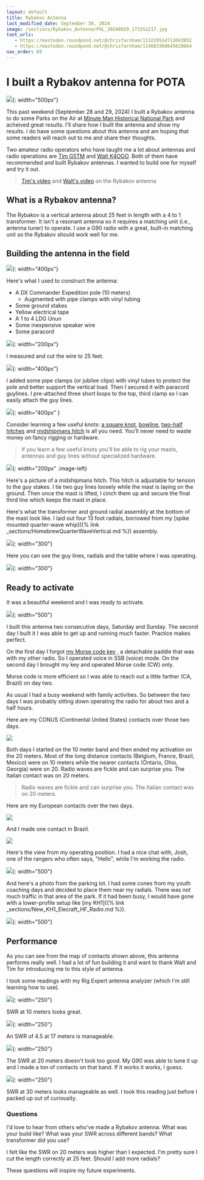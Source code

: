 ```yaml
---
layout: default
title: Rybakov Antenna
last_modified_date: September 30, 2024
image: /sections/Rybakov_Antenna/PXL_20240929_173351217.jpg
toot_urls:
   - https://mastodon.roundpond.net/@chrisfarnham/113229514713043852
   - https://mastodon.roundpond.net/@chrisfarnham/114603368645620664
nav_order: 69
---
```


# I built a Rybakov antenna for POTA

![](PXL_20240929_175059460.jpg){: width="500px"}

This past weekend (September 28 and 29, 2024) I built a Rybakov antenna to do
some Parks on the Air at
[Minute Man Historical National Park](https://pota.app/#/park/US-0745)
and acheived great results.
I'll share how I built the antenna and show my results. I do have some questions about this antenna
and am hoping that some readers will reach out to me and share their thoughts.

Two amateur radio operators who have taught me a lot about antennas and radio operations are
[Tim G5TM](https://www.youtube.com/@timg5tm941) and [Walt K4OGO](https://www.youtube.com/@COASTALWAVESWIRES).
Both of them have recommended and built Rybakov antennas. I wanted to build one for myself and try it out.

> [Tim's video](https://www.youtube.com/watch?v=W8esOsVTLyc) and [Walt's video](https://www.youtube.com/watch?v=akjMmt3d9i0) on the Rybakov antenna

## What is a Rybakov antenna?

The Rybakov is a vertical antenna about 25 feet in length with a 4 to 1 transformer. It isn't a resonant
antenna so it requires a matching unit (i.e., antenna tuner) to operate. I use a G90 radio with a great,
built-in matching unit so the Rybakov should work well for me.


## Building the antenna in the field

![](PXL_20240929_173351217.jpg){: width="400px"}

Here's what I used to construct the antenna:

 - A DX Commander Expedition pole (10 meters)
    - Augmented with pipe clamps with vinyl tubing
 - Some ground stakes
 - Yellow electrical tape
 - A 1 to 4 LDG Unun
 - Some inexpensive speaker wire
 - Some paracord

![](PXL_20240928_154035667.jpg){: width="200px"}

I measured and cut the wire to 25 feet.


![](PXL_20240929_173617912.jpg){: width="400px"}


I added
some pipe clamps (or jubilee clips) with vinyl tubes to protect the pole and better support
the vertical load. Then I secured it with paracord guylines. I pre-attached three short loops
to the top, third clamp so I can easily attach the guy lines.

![](PXL_20240929_193242337.jpg){: width="400px" }

Consider learning a few useful knots:
[a square knot](https://www.animatedknots.com/square-knot),
[bowline](https://www.animatedknots.com/bowline-knot),
[two-half hitches](https://www.animatedknots.com/two-half-hitches-knot) and
[midshipmans hitch](https://www.animatedknots.com/midshipmans-hitch-knot) is all you need. You'll never
need to waste money on fancy rigging or hardware.

> If you learn a few useful knots you'll be able to rig your masts, antennas and guy lines without
> specialized hardware.

![](PXL_20240928_160758994.jpg){: width="200px" .image-left} <!-- tautline hitch -->

Here's a picture of a midshipmans hitch. This hitch is adjustable for tension to the guy stakes. I tie
two guy lines loosely while the mast is laying on the ground.
Then once the mast is lifted, I cinch them up and secure the final third line which keeps
the mast in place.

Here's what the transformer and ground radial assembly at the bottom of the mast look like.
I laid out four 13 foot radials, borrowed from my
[spike mounted quarter-wave whip]({% link _sections/HomebrewQuarterWaveVertical.md %}) assembly.

![](PXL_20240929_193328705.jpg){: width="300"} <!-- bottom of antenna -->

Here you can see the guy lines, radials and the table where I was operating.

![](PXL_20240929_193342383.jpg){: width="300"}

## Ready to activate

It was a beautiful weekend and I was ready to activate.

![](PXL_20240928_164944686.jpg){: width="500"} <!-- radio on table -->

I built this antenna two consecutive days, Saturday and Sunday. The second day
I built it I was able to get up and running much faster. Practice makes perfect.

On the first day I forgot [my Morse code key](https://cwmorse.us/products/sp4-sota-pota-cw-morse-magnetic-paddle-by-n0sa)
, a detachable paddle that was
with my other radio. So I operated voice in SSB (voice) mode.
On the second day I brought my key and operated Morse code (CW) only.

Morse code is more efficient so I was able to reach out a little farther (CA, Brazil) on day two.

As usual I had a busy weekend with family activities. So between the two days
I was probably sitting down operating the radio for about two and a half hours.

Here are my CONUS (Continental United States) contacts over those two days.

![](screenshot1.png) <!-- CONUS -->

Both days I started on the 10 meter band and then ended my activation
on the 20 meters. Most of the long distance contacts
(Belgium, France, Brazil, Mexico) were on 10 meters while the nearer contacts
(Ontario, Ohio, Georgia) were on 20. Radio waves are fickle and can surprise you. The
Italian contact was on 20 meters.

> Radio waves are fickle and can surprise you. The Italian contact was on 20 meters.

Here are my European contacts over the two days.

![](screenshot2.png) <!-- EU -->

And I made one contact in Brazil.

![](screenshot3.png) <!-- South America -->

Here's the view from my operating position. I had a nice chat with, Josh, one of the
rangers who often says, "Hello", while I'm working the radio.

![](PXL_20240928_171411202.jpg){: width="500"}  <!-- wide shot, radio and antenna -->

And here's a photo from the parking lot. I had some cones from my youth coaching days
and decided to place them near my radials. There was not much traffic in that area
of the park. If it had been busy, I would have gone with a lower-profile setup like
[my KH1]({% link _sections/New_KH1_Elecraft_HF_Radio.md %}).

![](PXL_20240929_193303016.jpg){: width="500"}  <!-- wide shot, from parking lot -->

## Performance

As you can see from the map of contacts shown above, this antenna performs really well.
I had a lot of fun building it and want to thank Walt and Tim for introducing me
to this style of antenna.

I took some readings with my Rig Expert antenna analyzer (which I'm still learning how to use).

![](PXL_20240929_193828794.jpg){: width="250"}  <!-- rig 10m -->

SWR at 10 meters looks great.

![](PXL_20240929_194217580.jpg){: width="250"}  <!-- rig 17m -->

An SWR of 4.5 at 17 meters is manageable.

![](PXL_20240929_193907695.jpg){: width="250"}  <!-- rig 20 m -->

The SWR at 20 meters doesn't look too good. My G90 was able to tune it up
and I made a ton of contacts on that band. If it works it works, I guess.

![](PXL_20240929_194145487.jpg){: width="250"}  <!-- rig 30m -->

SWR at 30 meters looks manageable as well. I took this reading just before I packed up out
of curiousity.

### Questions

I'd love to hear from others who've made a Rybakov antenna. What was your build like? What
was your SWR across different bands? What transformer did you use?

I felt like the SWR on 20 meters was higher than I expected. I'm pretty sure I cut the length
correctly at 25 feet. Should I add more radials?

These questions will inspire my future experiments.
